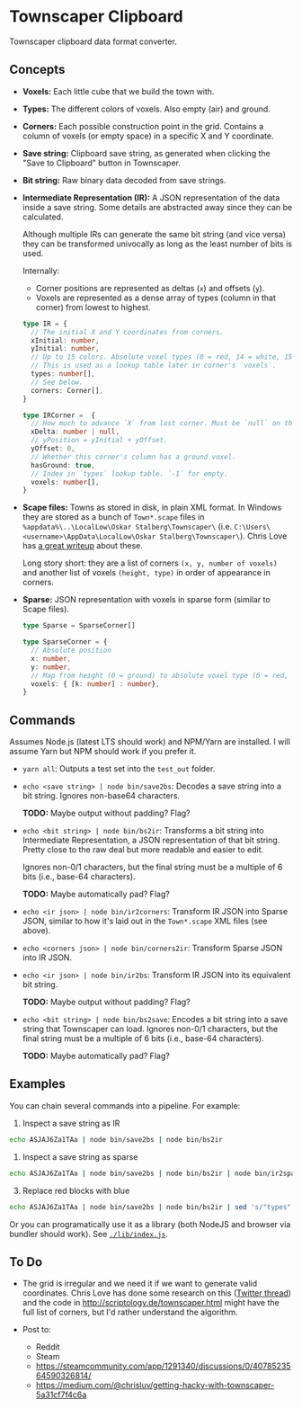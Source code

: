 # Townscaper Clipboard

Townscaper clipboard data format converter.

## Concepts

- **Voxels:** Each little cube that we build the town with.

- **Types:** The different colors of voxels. Also empty (air) and ground.

- **Corners:** Each possible construction point in the grid. Contains a column of voxels (or empty
  space) in a specific X and Y coordinate.

- **Save string:** Clipboard save string, as generated when clicking the "Save to Clipboard"
  button in Townscaper.

- **Bit string:** Raw binary data decoded from save strings.

- **Intermediate Representation (IR):** A JSON representation of the data inside a save string.
  Some details are abstracted away since they can be calculated.

  Although multiple IRs can generate the same bit string (and vice versa) they can be transformed
  univocally as long as the least number of bits is used.

  Internally:

  - Corner positions are represented as deltas (`x`) and offsets (`y`).
  - Voxels are represented as a dense array of types (column in that corner) from lowest to highest.

  ```ts
  type IR = {
    // The initial X and Y coordinates from corners.
    xInitial: number,
    yInitial: number,
    // Up to 15 colors. Absolute voxel types (0 = red, 14 = white, 15 = ground).
    // This is used as a lookup table later in corner's `voxels`.
    types: number[],
    // See below.
    corners: Corner[],
  }

  type IRCorner =  {
    // How much to advance `X` from last corner. Must be `null` on the first `Corner`.
    xDelta: number | null,
    // yPosition = yInitial + yOffset.
    yOffset: 0,
    // Whether this corner's column has a ground voxel.
    hasGround: true,
    // Index in `types` lookup table. `-1` for empty.
    voxels: number[],
  }
  ```

- **Scape files:** Towns as stored in disk, in plain XML format. In Windows they are stored as a
  bunch of `Town*.scape` files in `%appdata%\..\LocalLow\Oskar Stalberg\Townscaper\` (i.e.
  `C:\Users\<username>\AppData\LocalLow\Oskar Stalberg\Townscaper\`). Chris Love has
  [a great writeup](https://medium.com/@chrisluv/getting-hacky-with-townscaper-5a31cf7f4c6a) about
  these.

  Long story short: they are a list of corners `(x, y, number of voxels)` and another list of
  voxels `(height, type)` in order of appearance in corners.

- **Sparse:** JSON representation with voxels in sparse form (similar to Scape files).

  ```ts
  type Sparse = SparseCorner[]

  type SparseCorner = {
    // Absolute position
    x: number,
    y: number,
    // Map from height (0 = ground) to absolute voxel type (0 = red, 14 = white, 15 = ground)
    voxels: { [k: number] : number},
  }
  ```

## Commands

Assumes Node.js (latest LTS should work) and NPM/Yarn are installed. I will assume Yarn but NPM
should work if you prefer it.

- `yarn all`: Outputs a test set into the `test_out` folder.

- `echo <save string> | node bin/save2bs`: Decodes a save string into a bit string. Ignores non-base64
  characters.

  **TODO:** Maybe output without padding? Flag?

- `echo <bit string> | node bin/bs2ir`: Transforms a bit string into Intermediate Representation,
  a JSON representation of that bit string. Pretty close to the raw deal but more readable and easier
  to edit.

  Ignores non-0/1 characters, but the final string must be a multiple of 6 bits (i.e., base-64
  characters).

  **TODO:** Maybe automatically pad? Flag?

- `echo <ir json> | node bin/ir2corners`: Transform IR JSON into Sparse JSON, similar to how it's
  laid out in the `Town*.scape` XML files (see above).

- `echo <corners json> | node bin/corners2ir`: Transform Sparse JSON into IR JSON.

- `echo <ir json> | node bin/ir2bs`: Transform IR JSON into its equivalent bit string.

  **TODO:** Maybe output without padding? Flag?

- `echo <bit string> | node bin/bs2save`: Encodes a bit string into a save string that Townscaper can load.
  Ignores non-0/1 characters, but the final string must be a multiple of 6 bits (i.e., base-64
  characters).

  **TODO:** Maybe automatically pad? Flag?

## Examples

You can chain several commands into a pipeline. For example:

1. Inspect a save string as IR

  ```sh
  echo ASJAJ6Za1TAa | node bin/save2bs | node bin/bs2ir
  ```

1. Inspect a save string as sparse

  ```sh
  echo ASJAJ6Za1TAa | node bin/save2bs | node bin/bs2ir | node bin/ir2sparse
  ```

3. Replace red blocks with blue

  ```sh
  echo ASJAJ6Za1TAa | node bin/save2bs | node bin/bs2ir | sed 's/"types":\[0]/"types":\[9]/' | node bin/ir2bs | node bin/bs2save
  ```

Or you can programatically use it as a library (both NodeJS and browser via bundler should work).
See [`./lib/index.js`](./lib/index.js).

## To Do

- The grid is irregular and we need it if we want to generate valid coordinates. Chris Love has
  done some research on this
  ([Twitter thread](https://twitter.com/ChrisLuv/status/1280594189412073474)) and the code in
  http://scriptology.de/townscaper.html might have the full list of corners, but I'd rather
  understand the algorithm.

- Post to:

  - Reddit
  - Steam
  - https://steamcommunity.com/app/1291340/discussions/0/4078523564590326814/
  - https://medium.com/@chrisluv/getting-hacky-with-townscaper-5a31cf7f4c6a
